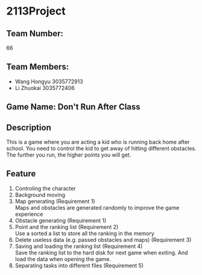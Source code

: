 # 2113Project
## Team Number:
66  
## Team Members:  
- Wang Hongyu 3035772913  
- Li Zhuokai 3035772406  
## Game Name: **Don't Run After Class**  
## Description  
This is a game where you are acting a kid who is running back home after school. You need to control the kid to get away of hitting different obstacles. The further you run, the higher points you will get.  
## Feature  
1. Controling the character  
2. Background moving  
3. Map generating (Requirement 1)  
    Maps and obstacles are generated randomly to improve the game experience  
4. Obstacle generating (Requirement 1)  
5. Point and the ranking list (Requirement 2)   
    Use a sorted a list to store all the ranking in the memory  
6. Delete useless data (e.g. passed obstacles and maps) (Requirement 3)  
7. Saving and loading the ranking list (Requirement 4)  
    Save the ranking list to the hard disk for next game when exiting. And load the data when opening the game.  
8. Separating tasks into different files (Requirement 5)  


